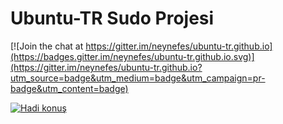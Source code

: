 Ubuntu-TR Sudo Projesi
====================

[![Join the chat at https://gitter.im/neynefes/ubuntu-tr.github.io](https://badges.gitter.im/neynefes/ubuntu-tr.github.io.svg)](https://gitter.im/neynefes/ubuntu-tr.github.io?utm_source=badge&utm_medium=badge&utm_campaign=pr-badge&utm_content=badge)


[![Hadi konuş](https://badges.gitter.im/Join%20Chat.svg)](https://webhooks.gitter.im/e/6750dd1be4a2a922f346)

